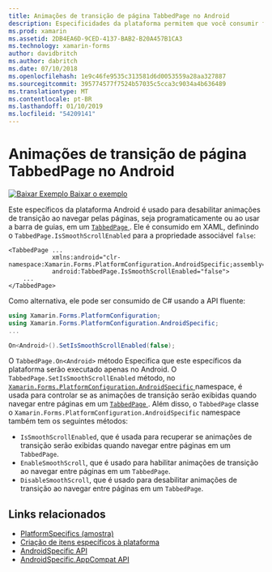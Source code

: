 ```yaml
---
title: Animações de transição de página TabbedPage no Android
description: Especificidades da plataforma permitem que você consumir funcionalidade só está disponível em uma plataforma específica, sem implementar renderizadores personalizados ou efeitos. Este artigo explica como utilizar o Android específicos da plataforma que desabilita animações de transição ao navegar entre páginas em uma TabbedPage.
ms.prod: xamarin
ms.assetid: 2DB4EA6D-9CED-4137-BAB2-B20A457B1CA3
ms.technology: xamarin-forms
author: davidbritch
ms.author: dabritch
ms.date: 07/10/2018
ms.openlocfilehash: 1e9c46fe9535c313581d6d0053559a28aa327887
ms.sourcegitcommit: 395774577f7524b57035c5cca3c9034a4b636489
ms.translationtype: MT
ms.contentlocale: pt-BR
ms.lasthandoff: 01/10/2019
ms.locfileid: "54209141"
---
```

# <a name="tabbedpage-page-transition-animations-on-android"></a>Animações de transição de página TabbedPage no Android

[![Baixar Exemplo](~/media/shared/download.png) Baixar o exemplo](https://developer.xamarin.com/samples/xamarin-forms/userinterface/platformspecifics/)

Este específicos da plataforma Android é usado para desabilitar animações de transição ao navegar pelas páginas, seja programaticamente ou ao usar a barra de guias, em um [ `TabbedPage` ](xref:Xamarin.Forms.TabbedPage). Ele é consumido em XAML, definindo o `TabbedPage.IsSmoothScrollEnabled` para a propriedade associável `false`:

```xaml
<TabbedPage ...
            xmlns:android="clr-namespace:Xamarin.Forms.PlatformConfiguration.AndroidSpecific;assembly=Xamarin.Forms.Core"
            android:TabbedPage.IsSmoothScrollEnabled="false">
    ...
</TabbedPage>
```

Como alternativa, ele pode ser consumido de C# usando a API fluente:

```csharp
using Xamarin.Forms.PlatformConfiguration;
using Xamarin.Forms.PlatformConfiguration.AndroidSpecific;
...

On<Android>().SetIsSmoothScrollEnabled(false);
```

O `TabbedPage.On<Android>` método Especifica que este específicos da plataforma serão executado apenas no Android. O `TabbedPage.SetIsSmoothScrollEnabled` método, no [ `Xamarin.Forms.PlatformConfiguration.AndroidSpecific` ](xref:Xamarin.Forms.PlatformConfiguration.AndroidSpecific) namespace, é usada para controlar se as animações de transição serão exibidas quando navegar entre páginas em um [ `TabbedPage` ](xref:Xamarin.Forms.TabbedPage). Além disso, o `TabbedPage` classe o `Xamarin.Forms.PlatformConfiguration.AndroidSpecific` namespace também tem os seguintes métodos:

- `IsSmoothScrollEnabled`, que é usada para recuperar se animações de transição serão exibidas quando navegar entre páginas em um `TabbedPage`.
- `EnableSmoothScroll`, que é usado para habilitar animações de transição ao navegar entre páginas em um `TabbedPage`.
- `DisableSmoothScroll`, que é usado para desabilitar animações de transição ao navegar entre páginas em um `TabbedPage`.

## <a name="related-links"></a>Links relacionados

- [PlatformSpecifics (amostra)](https://developer.xamarin.com/samples/xamarin-forms/userinterface/platformspecifics/)
- [Criação de itens específicos à plataforma](~/xamarin-forms/platform/platform-specifics/index.md#creating-platform-specifics)
- [AndroidSpecific API](xref:Xamarin.Forms.PlatformConfiguration.AndroidSpecific)
- [AndroidSpecific.AppCompat API](xref:Xamarin.Forms.PlatformConfiguration.AndroidSpecific.AppCompat)
